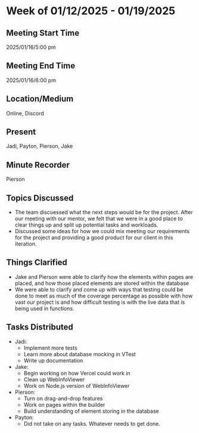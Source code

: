# Week of 01/12/2025 - 01/19/2025
## Meeting Start Time

2025/01/16/5:00 pm
## Meeting End Time

2025/01/16/6:00 pm
## Location/Medium
Online, Discord
## Present

Jadi, Payton, Pierson, Jake
## Minute Recorder

Pierson
## Topics Discussed
- The team discuessed what the next steps would be for the project. After our meeting with our mentor, we felt that we were in a good place to clear things up and split up potential tasks and workloads. 
- Discussed some ideas for how we could mix meeting our requirements for the project and providing a good product for our client in this iteration. 


## Things Clarified
- Jake and Pierson were able to clarify how the elements within pages are placed, and how those placed elements are stored within the database
- We were able to clarify and come up with ways that testing could be done to meet as much of the coverage percentage as possible with how vast our project is and how difficult testing is with the live data that is being used in functions.


## Tasks Distributed
- Jadi:
  - Implement more tests  
  - Learn more about database mocking in VTest
  - Write up documentation
- Jake:
  - Begin working on how Vercel could work in
  - Clean up WebInfoViewer
  - Work on Node.js version of WebInfoViewer
- Pierson:
  - Turn on drag-and-drop features  
  - Work on pages within the builder
  - Build understanding of element storing in the database
- Payton:
  - Did not take on any tasks. Whatever needs to get done.
